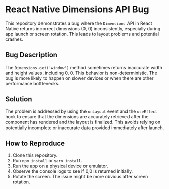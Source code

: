 # React Native Dimensions API Bug

This repository demonstrates a bug where the `Dimensions` API in React Native returns incorrect dimensions (0, 0) inconsistently, especially during app launch or screen rotation.  This leads to layout problems and potential crashes.

## Bug Description

The `Dimensions.get('window')` method sometimes returns inaccurate width and height values, including 0, 0. This behavior is non-deterministic.  The bug is more likely to happen on slower devices or when there are other performance bottlenecks.

## Solution

The problem is addressed by using the `onLayout` event and the `useEffect` hook to ensure that the dimensions are accurately retrieved after the component has rendered and the layout is finalized. This avoids relying on potentially incomplete or inaccurate data provided immediately after launch.

## How to Reproduce

1. Clone this repository.
2. Run `npm install` or `yarn install`.
3. Run the app on a physical device or emulator.
4. Observe the console logs to see if 0,0 is returned initially.
5. Rotate the screen. The issue might be more obvious after screen rotation.
